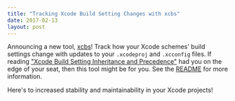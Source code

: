 ```yaml
---
title: "Tracking Xcode Build Setting Changes with xcbs"
date: 2017-02-13
layout: post
---
```


Announcing a new tool, [xcbs](https://github.com/tworingsoft/xcbs)! Track how your Xcode schemes' build settings change with updates to your `.xcodeproj` and `.xcconfig` files. If reading ["Xcode Build Setting Inheritance and Precedence"](/blog/2017/01/28/xcode-build-setting-inheritance-and-precedence.html) had you on the edge of your seat, then this tool might be for you. See the [README](https://github.com/tworingsoft/xcbs/README.md) for more information.

Here's to increased stability and maintainability in your Xcode projects!
